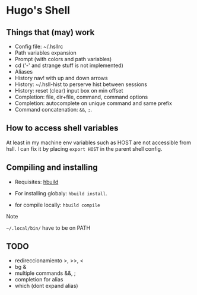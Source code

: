 # Hugo's Shell

## Things that (may) work

- Config file: ~/.hsllrc
- Path variables expansion
- Prompt (with colors and path variables)
- cd ('-' and strange stuff is not implemented)
- Aliases
- History nav! with up and down arrows
- History: ~/.hsll-hist to perserve hist between sessions
- History: reset (clear) input box on min offset
- Completion: file, dir+file, command, command options
- Completion: autocomplete on unique command and same prefix
- Command concatenation: `&&`, `;`.

## How to access shell variables

At least in my machine env variables such as HOST
are not accessible from hsll. I can fix it by
placing `export HOST` in the parent shell config.

## Compiling and installing

- Requisites: [hbuild](https://github.com/hugocotoflorez/hbuild)

- For installing globaly: `hbuild install`.
- for compile locally: `hbuild compile`

> [!NOTE]
> `~/.local/bin/` have to be on PATH

## TODO

- redireccionamiento >, >>, <
- bg &
- multiple commands &&, ;
- completion for alias
- which (dont expand alias)

